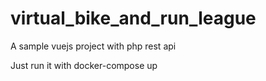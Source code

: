 # virtual_bike_and_run_league
A sample vuejs project with php rest api

Just run it with docker-compose up

